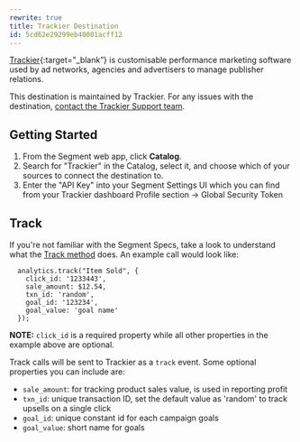 ```yaml
---
rewrite: true
title: Trackier Destination
id: 5cd62e29299eb40001acff12
---
```

[Trackier](https://trackier.com/?utm_source=segmentio&utm_medium=docs&utm_campaign=partners){:target="_blank”} is customisable performance marketing software used by ad networks, agencies and advertisers to manage publisher relations.

This destination is maintained by Trackier. For any issues with the destination, [contact the Trackier Support team](mailto:support@trackier.com).



## Getting Started



1. From the Segment web app, click **Catalog**.
2. Search for "Trackier" in the Catalog, select it, and choose which of your sources to connect the destination to.
3. Enter the "API Key" into your Segment Settings UI which you can find from your Trackier dashboard Profile section -> Global Security Token


## Track

If you're not familiar with the Segment Specs, take a look to understand what the [Track method](/docs/connections/spec/track/) does. An example call would look like:

```
  analytics.track("Item Sold", {
    click_id: '1233443',
    sale_amount: $12.54,
    txn_id: 'random',
    goal_id: '123234',
    goal_value: 'goal name'
  });
```

**NOTE:** `click_id` is a required property while all other properties in the example above are optional.

Track calls will be sent to Trackier as a `track` event. Some optional properties you can include are:
* `sale_amount`: for tracking product sales value, is used in reporting profit
* `txn_id`: unique transaction ID, set the default value as 'random' to track upsells on a single click
* `goal_id`: unique constant id for each campaign goals
* `goal_value`: short name for goals
